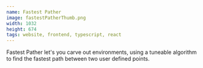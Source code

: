 ```yaml
---
name: Fastest Pather
image: fastestPatherThumb.png
width: 1032
height: 674
tags: website, frontend, typescript, react
---
```


Fastest Pather let's you carve out environments, using a tuneable algorithm to find the fastest path between two user defined points.
